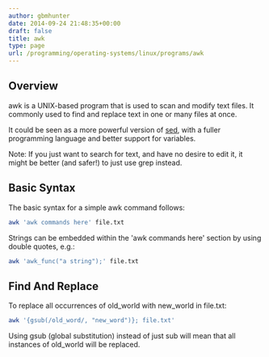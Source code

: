 ```yaml
---
author: gbmhunter
date: 2014-09-24 21:48:35+00:00
draft: false
title: awk
type: page
url: /programming/operating-systems/linux/programs/awk
---
```


## Overview

awk is a UNIX-based program that is used to scan and modify text files. It commonly used to find and replace text in one or many files at once.

It could be seen as a more powerful version of [sed](/programming/operating-systems/linux/programs/sed), with a fuller programming language and better support for variables.

Note: If you just want to search for text, and have no desire to edit it, it might be better (and safer!) to just use grep instead.

## Basic Syntax

The basic syntax for a simple awk command follows:

```sh    
awk 'awk commands here' file.txt
```

Strings can be embedded within the 'awk commands here' section by using double quotes, e.g.:

```sh
awk 'awk_func("a string");' file.txt
```

## Find And Replace

To replace all occurrences of old_world with new_world in file.txt:

```sh    
awk '{gsub(/old_word/, "new_word")}; file.txt'
```

Using gsub (global substitution) instead of just sub will mean that all instances of old_world will be replaced.
